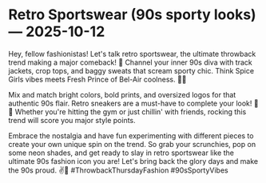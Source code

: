 # Retro Sportswear (90s sporty looks) — 2025-10-12

Hey, fellow fashionistas! Let's talk retro sportswear, the ultimate throwback trend making a major comeback! 🌟 Channel your inner 90s diva with track jackets, crop tops, and baggy sweats that scream sporty chic. Think Spice Girls vibes meets Fresh Prince of Bel-Air coolness. 👟💥

Mix and match bright colors, bold prints, and oversized logos for that authentic 90s flair. Retro sneakers are a must-have to complete your look! 🏀🔥 Whether you're hitting the gym or just chillin' with friends, rocking this trend will score you major style points.

Embrace the nostalgia and have fun experimenting with different pieces to create your own unique spin on the trend. So grab your scrunchies, pop on some neon shades, and get ready to slay in retro sportswear like the ultimate 90s fashion icon you are! Let's bring back the glory days and make the 90s proud. ✌️💫 #ThrowbackThursdayFashion #90sSportyVibes